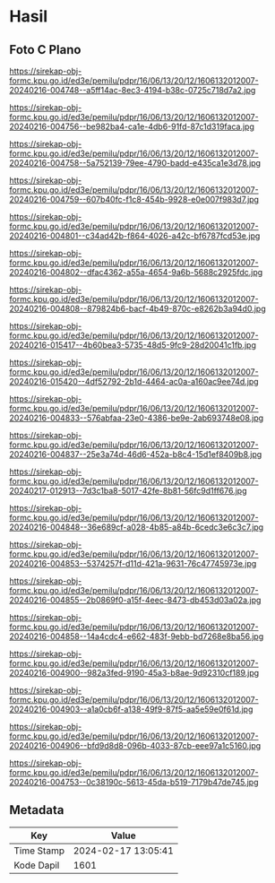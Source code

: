 # Hasil

## Foto C Plano

https://sirekap-obj-formc.kpu.go.id/ed3e/pemilu/pdpr/16/06/13/20/12/1606132012007-20240216-004748--a5ff14ac-8ec3-4194-b38c-0725c718d7a2.jpg

https://sirekap-obj-formc.kpu.go.id/ed3e/pemilu/pdpr/16/06/13/20/12/1606132012007-20240216-004756--be982ba4-ca1e-4db6-91fd-87c1d319faca.jpg

https://sirekap-obj-formc.kpu.go.id/ed3e/pemilu/pdpr/16/06/13/20/12/1606132012007-20240216-004758--5a752139-79ee-4790-badd-e435ca1e3d78.jpg

https://sirekap-obj-formc.kpu.go.id/ed3e/pemilu/pdpr/16/06/13/20/12/1606132012007-20240216-004759--607b40fc-f1c8-454b-9928-e0e007f983d7.jpg

https://sirekap-obj-formc.kpu.go.id/ed3e/pemilu/pdpr/16/06/13/20/12/1606132012007-20240216-004801--c34ad42b-f864-4026-a42c-bf6787fcd53e.jpg

https://sirekap-obj-formc.kpu.go.id/ed3e/pemilu/pdpr/16/06/13/20/12/1606132012007-20240216-004802--dfac4362-a55a-4654-9a6b-5688c2925fdc.jpg

https://sirekap-obj-formc.kpu.go.id/ed3e/pemilu/pdpr/16/06/13/20/12/1606132012007-20240216-004808--879824b6-bacf-4b49-870c-e8262b3a94d0.jpg

https://sirekap-obj-formc.kpu.go.id/ed3e/pemilu/pdpr/16/06/13/20/12/1606132012007-20240216-015417--4b60bea3-5735-48d5-9fc9-28d20041c1fb.jpg

https://sirekap-obj-formc.kpu.go.id/ed3e/pemilu/pdpr/16/06/13/20/12/1606132012007-20240216-015420--4df52792-2b1d-4464-ac0a-a160ac9ee74d.jpg

https://sirekap-obj-formc.kpu.go.id/ed3e/pemilu/pdpr/16/06/13/20/12/1606132012007-20240216-004833--576abfaa-23e0-4386-be9e-2ab693748e08.jpg

https://sirekap-obj-formc.kpu.go.id/ed3e/pemilu/pdpr/16/06/13/20/12/1606132012007-20240216-004837--25e3a74d-46d6-452a-b8c4-15d1ef8409b8.jpg

https://sirekap-obj-formc.kpu.go.id/ed3e/pemilu/pdpr/16/06/13/20/12/1606132012007-20240217-012913--7d3c1ba8-5017-42fe-8b81-56fc9d1ff676.jpg

https://sirekap-obj-formc.kpu.go.id/ed3e/pemilu/pdpr/16/06/13/20/12/1606132012007-20240216-004848--36e689cf-a028-4b85-a84b-6cedc3e6c3c7.jpg

https://sirekap-obj-formc.kpu.go.id/ed3e/pemilu/pdpr/16/06/13/20/12/1606132012007-20240216-004853--5374257f-d11d-421a-9631-76c47745973e.jpg

https://sirekap-obj-formc.kpu.go.id/ed3e/pemilu/pdpr/16/06/13/20/12/1606132012007-20240216-004855--2b0869f0-a15f-4eec-8473-db453d03a02a.jpg

https://sirekap-obj-formc.kpu.go.id/ed3e/pemilu/pdpr/16/06/13/20/12/1606132012007-20240216-004858--14a4cdc4-e662-483f-9ebb-bd7268e8ba56.jpg

https://sirekap-obj-formc.kpu.go.id/ed3e/pemilu/pdpr/16/06/13/20/12/1606132012007-20240216-004900--982a3fed-9190-45a3-b8ae-9d92310cf189.jpg

https://sirekap-obj-formc.kpu.go.id/ed3e/pemilu/pdpr/16/06/13/20/12/1606132012007-20240216-004903--a1a0cb6f-a138-49f9-87f5-aa5e59e0f61d.jpg

https://sirekap-obj-formc.kpu.go.id/ed3e/pemilu/pdpr/16/06/13/20/12/1606132012007-20240216-004906--bfd9d8d8-096b-4033-87cb-eee97a1c5160.jpg

https://sirekap-obj-formc.kpu.go.id/ed3e/pemilu/pdpr/16/06/13/20/12/1606132012007-20240216-004753--0c38190c-5613-45da-b519-7179b47de745.jpg


## Metadata

| Key        | Value               |
| ---------- | ------------------- |
| Time Stamp | 2024-02-17 13:05:41 |
| Kode Dapil | 1601                |



